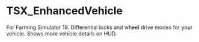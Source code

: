 # TSX_EnhancedVehicle
For Farming Simulator 19. Differential locks and wheel drive modes for your vehicle. Shows more vehicle details on HUD.
